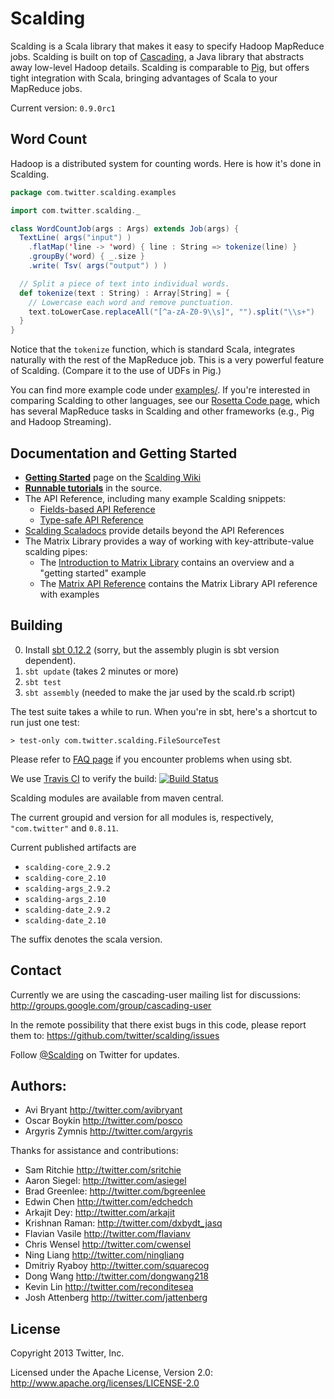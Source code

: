 # Scalding

Scalding is a Scala library that makes it easy to specify Hadoop MapReduce jobs. Scalding is built on top of [Cascading](http://www.cascading.org/), a Java library that abstracts away low-level Hadoop details. Scalding is comparable to [Pig](http://pig.apache.org/), but offers tight integration with Scala, bringing advantages of Scala to your MapReduce jobs.

Current version: `0.9.0rc1`

## Word Count

Hadoop is a distributed system for counting words. Here is how it's done in Scalding.

```scala
package com.twitter.scalding.examples

import com.twitter.scalding._

class WordCountJob(args : Args) extends Job(args) {
  TextLine( args("input") )
    .flatMap('line -> 'word) { line : String => tokenize(line) }
    .groupBy('word) { _.size }
    .write( Tsv( args("output") ) )

  // Split a piece of text into individual words.
  def tokenize(text : String) : Array[String] = {
    // Lowercase each word and remove punctuation.
    text.toLowerCase.replaceAll("[^a-zA-Z0-9\\s]", "").split("\\s+")
  }
}
```

Notice that the `tokenize` function, which is standard Scala, integrates naturally with the rest of the MapReduce job. This is a very powerful feature of Scalding. (Compare it to the use of UDFs in Pig.)

You can find more example code under [examples/](https://github.com/twitter/scalding/tree/master/scalding-core/src/main/scala/com/twitter/scalding/examples). If you're interested in comparing Scalding to other languages, see our [Rosetta Code page](https://github.com/twitter/scalding/wiki/Rosetta-Code), which has several MapReduce tasks in Scalding and other frameworks (e.g., Pig and Hadoop Streaming).

## Documentation and Getting Started

* [**Getting Started**](https://github.com/twitter/scalding/wiki/Getting-Started) page on the [Scalding Wiki](https://github.com/twitter/scalding/wiki)
* [**Runnable tutorials**](https://github.com/twitter/scalding/tree/master/tutorial) in the source.
* The API Reference, including many example Scalding snippets:
  * [Fields-based API Reference](https://github.com/twitter/scalding/wiki/Fields-based-API-Reference)
  * [Type-safe API Reference](https://github.com/twitter/scalding/wiki/Type-safe-api-reference)
* [Scalding Scaladocs](http://twitter.github.com/scalding) provide details beyond the API References
* The Matrix Library provides a way of working with key-attribute-value scalding pipes:
  * The [Introduction to Matrix Library](https://github.com/twitter/scalding/wiki/Introduction-to-Matrix-Library) contains an overview and a "getting started" example
  * The [Matrix API Reference](https://github.com/twitter/scalding/wiki/Matrix-API-Reference) contains the Matrix Library API reference with examples

## Building
0. Install [sbt 0.12.2](http://www.scala-sbt.org/release/docs/Getting-Started/Setup.html) (sorry, but the assembly plugin is sbt version dependent).
1. ```sbt update``` (takes 2 minutes or more)
2. ```sbt test```
3. ```sbt assembly``` (needed to make the jar used by the scald.rb script)

The test suite takes a while to run. When you're in sbt, here's a shortcut to run just one test:

```> test-only com.twitter.scalding.FileSourceTest```

Please refer to [FAQ page](https://github.com/twitter/scalding/wiki/Frequently-asked-questions#issues-with-sbt) if you encounter problems when using sbt.

We use [Travis CI](http://travis-ci.org/) to verify the build:
[![Build Status](https://secure.travis-ci.org/twitter/scalding.png)](http://travis-ci.org/twitter/scalding)

Scalding modules are available from maven central. 

The current groupid and version for all modules is, respectively, `"com.twitter"` and  `0.8.11`.

Current published artifacts are

* `scalding-core_2.9.2`
* `scalding-core_2.10`
* `scalding-args_2.9.2`
* `scalding-args_2.10`
* `scalding-date_2.9.2`
* `scalding-date_2.10`

The suffix denotes the scala version.

## Contact

Currently we are using the cascading-user mailing list for discussions:
<http://groups.google.com/group/cascading-user>

In the remote possibility that there exist bugs in this code, please report them to:
<https://github.com/twitter/scalding/issues>

Follow [@Scalding](http://twitter.com/scalding) on Twitter for updates.

## Authors:
* Avi Bryant <http://twitter.com/avibryant>
* Oscar Boykin <http://twitter.com/posco>
* Argyris Zymnis <http://twitter.com/argyris>

Thanks for assistance and contributions:

* Sam Ritchie <http://twitter.com/sritchie>
* Aaron Siegel: <http://twitter.com/asiegel>
* Brad Greenlee: <http://twitter.com/bgreenlee>
* Edwin Chen <http://twitter.com/edchedch>
* Arkajit Dey: <http://twitter.com/arkajit>
* Krishnan Raman: <http://twitter.com/dxbydt_jasq>
* Flavian Vasile <http://twitter.com/flavianv>
* Chris Wensel <http://twitter.com/cwensel>
* Ning Liang <http://twitter.com/ningliang>
* Dmitriy Ryaboy <http://twitter.com/squarecog>
* Dong Wang <http://twitter.com/dongwang218>
* Kevin Lin <http://twitter.com/reconditesea>
* Josh Attenberg <http://twitter.com/jattenberg>

## License
Copyright 2013 Twitter, Inc.

Licensed under the Apache License, Version 2.0: http://www.apache.org/licenses/LICENSE-2.0
